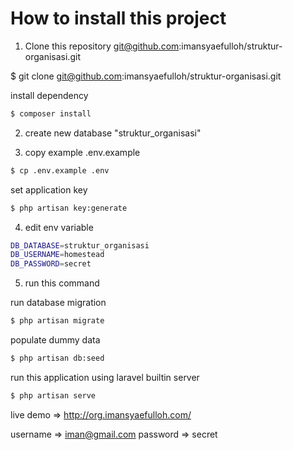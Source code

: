 # How to install this project

1. Clone this repository git@github.com:imansyaefulloh/struktur-organisasi.git

$ git clone git@github.com:imansyaefulloh/struktur-organisasi.git

install dependency

```bash
$ composer install
```

2. create new database "struktur_organisasi"

3. copy example .env.example

```bash
$ cp .env.example .env
```

set application key

```bash
$ php artisan key:generate
```

4. edit env variable

```bash
DB_DATABASE=struktur_organisasi
DB_USERNAME=homestead
DB_PASSWORD=secret
```

5. run this command

run database migration

```bash
$ php artisan migrate
```

populate dummy data

```bash
$ php artisan db:seed 
```

run this application using laravel builtin server

```bash
$ php artisan serve
```

live demo => http://org.imansyaefulloh.com/

username => iman@gmail.com
password => secret
